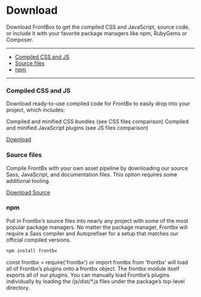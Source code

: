 # Download

Download FrontBox to get the compiled CSS and JavaScript, source code, or include it with your favorite package managers like npm, RubyGems or Composer.

---

*	[Compiled CSS and JS](#compiled-css-and-js)
*	[Source files](#source-files)
*	[npm](#cdn-via-jsdelivr)


---

### Compiled CSS and JS

Download ready-to-use compiled code for FrontBx to easily drop into your project, which includes:

Compiled and minified CSS bundles (see CSS files comparison)
Compiled and minified JavaScript plugins (see JS files comparison)

<a href="" class="btn btn-primary">Download</a>

### Source files

Compile FrontBx with your own asset pipeline by downloading our source Sass, JavaScript, and documentation files. This option requires some additional tooling.


<a href="" class="btn btn-primary">Download Source</a>


### npm


Pull in Frontbx’s source files into nearly any project with some of the most popular package managers. No matter the package manager, Frontbx will require a Sass compiler and Autoprefixer for a setup that matches our official compiled versions.

```bash
npm install frontbx
```

const frontbx = require('frontbx') or import frontbx from 'frontbx' will load all of Frontbx’s plugins onto a frontbx object. The frontbx module itself exports all of our plugins. You can manually load Frontbx’s plugins individually by loading the /js/dist/*.js files under the package’s top-level directory.
